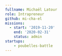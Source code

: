 ```yaml
---
fullname: Michaël Latour
role: Intrapreneur
github: mi-cha-el
missions: 
  - start: '2019-11-20'
    end: '2020-02-31'
    status: admin
startups: 
    - poubelles-battle
---
```


